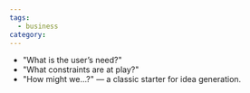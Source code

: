 ```yaml
---
tags:
  - business
category:
---
```



- "What is the user’s need?"
- "What constraints are at play?"
- "How might we…?" — a classic starter for idea generation.